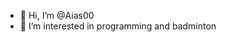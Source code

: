 - 👋 Hi, I’m @Aias00
- 👀 I’m interested in programming and badminton

<!---
Aias00/Aias00 is a ✨ special ✨ repository because its `README.md` (this file) appears on your GitHub profile.
You can click the Preview link to take a look at your changes.
--->
